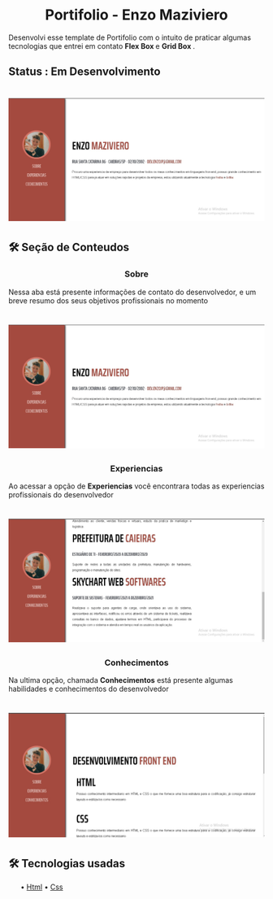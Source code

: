 <h1 align="center">Portifolio - Enzo Maziviero</h1>


<p> Desenvolvi esse template de Portifolio com o intuito de praticar algumas tecnologias que entrei em contato <b> Flex Box </b> e <b> Grid Box </b>.
  
<h2> Status : Em Desenvolvimento </h2>


<h1 align="center">
  <img alt="NextLevelWeek" title="#NextLevelWeek" src="assets/banner.jpg"/>
</h1>

 <h2> 🛠 Seção de Conteudos</h2>
 <h3 align="center"> Sobre </h3>
 <p>Nessa aba está presente informações de contato do desenvolvedor, e um breve resumo dos seus objetivos profissionais no momento</p>
 <h1 align="center">
  <img alt="NextLevelWeek" title="#NextLevelWeek" src="assets/banner.jpg"/>
</h1>
 <h3 align="center"> Experiencias </h3>
 <p>Ao acessar a opção de <b>Experiencias</b> você encontrara todas as experiencias profissionais do desenvolvedor</p>
 <h1 align="center">
  <img alt="NextLevelWeek" title="#NextLevelWeek" src="assets/xp.jpg"/>
</h1>
 <h3 align="center"> Conhecimentos </h3>
 <p>Na ultima opção, chamada <b>Conhecimentos</b> está presente algumas habilidades e conhecimentos do desenvolvedor</p>
 <h1 align="center">
  <img alt="NextLevelWeek" title="#NextLevelWeek" src="assets/conhe.jpg"/>
</h1>
<h2> 🛠 Tecnologias usadas</h2>
<ul>
 • <a href="#">Html</a> • 
<a href="#">Css</a>
</ul>
